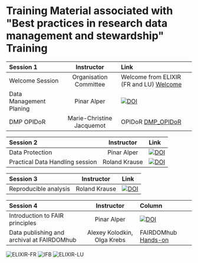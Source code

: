 # Training Material associated with "Best practices in research data management and stewardship" Training

Session 1 | Instructor | Link
:----- | :----: | :-----
Welcome Session | Organisation Committee | Welcome from ELIXIR (FR and LU) <a href="ELIXIR-DMP-DS-training_welcome.pdf">Welcome</a>
Data Management Planing | Pinar Alper | [![DOI](https://zenodo.org/badge/DOI/10.5281/zenodo.4066560.svg)](https://doi.org/10.5281/zenodo.4066560)
DMP OPIDoR | Marie-Christine Jacquemot| OPIDoR <a href="DMPOPIDoR_ELIXIR_FR_LU_20201005.pdf">DMP_OPIDoR</a>


Session 2 | Instructor | Link
:----- | :----: | :-----
Data Protection | Pinar Alper | [![DOI](https://zenodo.org/badge/DOI/10.5281/zenodo.4068199.svg)](https://doi.org/10.5281/zenodo.4068199)
Practical Data Handling session | Roland Krause | [![DOI](https://zenodo.org/badge/DOI/10.5281/zenodo.4068228.svg)](https://doi.org/10.5281/zenodo.4068228)

Session 3 | Instructor | Link
:----- | :----: | :-----
Reproducible analysis  | Roland Krause | [![DOI](https://zenodo.org/badge/DOI/10.5281/zenodo.4071506.svg)](https://doi.org/10.5281/zenodo.4071506)


Session 4 | Instructor | Column
:----- | :----: | :-----
Introduction to FAIR principles | Pinar Alper | [![DOI](https://zenodo.org/badge/DOI/10.5281/zenodo.4073346.svg)](https://doi.org/10.5281/zenodo.4073346)
Data publishing and archival at FAIRDOMhub  | Alexey Kolodkin, Olga Krebs | FAIRDOMhub <a href="HandsOn_FAIRDOM_Training_ELIXIR_FR.pdf">Hands-on</a>

![ELIXIR-FR](https://ifb-elixirfr.github.io/ELIXIR-DMP-DS-training/elixir_fr_2.jpg) ![IFB](https://ifb-elixirfr.github.io/ReproHackathon/logo-ifb.png) ![ELIXIR-LU](https://ifb-elixirfr.github.io/ELIXIR-DMP-DS-training/elixir-luxembourg-logo-1.jpg)

